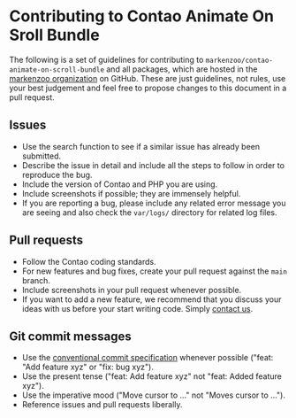 # Contributing to Contao Animate On Sroll Bundle

The following is a set of guidelines for contributing to `markenzoo/contao-animate-on-scroll-bundle` and all
packages, which are hosted in the [markenzoo organization][1] on GitHub. These
are just guidelines, not rules, use your best judgement and feel free to
propose changes to this document in a pull request.

## Issues

 * Use the search function to see if a similar issue has already been
   submitted.
 * Describe the issue in detail and include all the steps to follow in order to
   reproduce the bug.
 * Include the version of Contao and PHP you are using.
 * Include screenshots if possible; they are immensely helpful.
 * If you are reporting a bug, please include any related error message you are
   seeing and also check the `var/logs/` directory for related log files.

## Pull requests

 * Follow the Contao coding standards.
 * For new features and bug fixes, create your pull request against the `main` branch.
 * Include screenshots in your pull request whenever possible.
 * If you want to add a new feature, we recommend that you discuss your ideas
   with us before your start writing code. Simply [contact us][2].

## Git commit messages

 * Use the [conventional commit specification][3] whenever possible ("feat: "Add feature xyz" or "fix: bug xyz").
 * Use the present tense ("feat: Add feature xyz" not "feat: Added feature xyz").
 * Use the imperative mood ("Move cursor to …" not "Moves cursor to …").
 * Reference issues and pull requests liberally.

[1]: https://github.com/markenzoo
[2]: mailto:kaestner@markenzoo.de
[3]: https://www.conventionalcommits.org